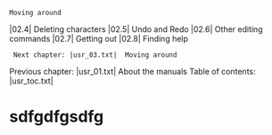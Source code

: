 	Moving around
|02.4|	Deleting characters
|02.5|	Undo and Redo
|02.6|	Other editing commands
|02.7|	Getting out
|02.8|	Finding help

     Next chapter: |usr_03.txt|  Moving around
 Previous chapter: |usr_01.txt|  About the manuals
Table of contents: |usr_toc.txt|
# sdfgdfgsdfg
